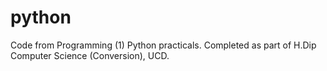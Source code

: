 # python
Code from Programming (1) Python practicals. Completed as part of H.Dip Computer Science (Conversion), UCD.
